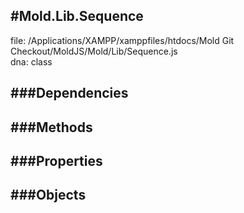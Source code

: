 
#Mold.Lib.Sequence
---------------------------------------

file: /Applications/XAMPP/xamppfiles/htdocs/Mold Git Checkout/MoldJS/Mold/Lib/Sequence.js  
dna: class


	




###Dependencies
--------------




   
###Methods
--------------

   
###Properties
-------------

   
###Objects
------------


		
